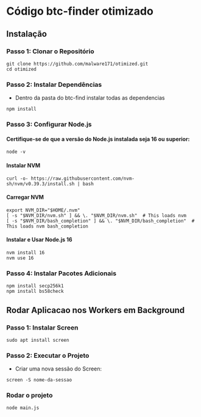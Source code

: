 # Código btc-finder otimizado 

## Instalação

### Passo 1: Clonar o Repositório

```
git clone https://github.com/malware171/otimized.git
cd otimized
```
### Passo 2: Instalar Dependências
- Dentro da pasta do btc-find instalar todas as dependencias
```
npm install
```

### Passo 3: Configurar Node.js
#### Certifique-se de que a versão do Node.js instalada seja 16 ou superior:
```
node -v
```
#### Instalar NVM
```
curl -o- https://raw.githubusercontent.com/nvm-sh/nvm/v0.39.3/install.sh | bash

```
#### Carregar NVM
```
export NVM_DIR="$HOME/.nvm"
[ -s "$NVM_DIR/nvm.sh" ] && \. "$NVM_DIR/nvm.sh"  # This loads nvm
[ -s "$NVM_DIR/bash_completion" ] && \. "$NVM_DIR/bash_completion"  # This loads nvm bash_completion
```

#### Instalar e Usar Node.js 16
```
nvm install 16
nvm use 16
```

### Passo 4: Instalar Pacotes Adicionais
```
npm install secp256k1
npm install bs58check
```

## Rodar Aplicacao nos Workers em Background 

### Passo 1: Instalar Screen
```
sudo apt install screen
```

### Passo 2: Executar o Projeto
 - Criar uma nova sessão do Screen:
```
screen -S nome-da-sessao
```

### Rodar o projeto 
```
node main.js
```
